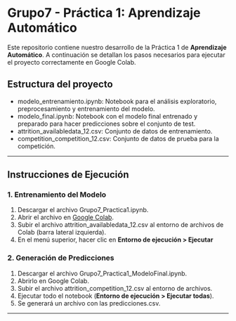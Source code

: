 # Grupo7 - Práctica 1: Aprendizaje Automático

Este repositorio contiene nuestro desarrollo de la Práctica 1 de **Aprendizaje Automático**. A continuación se detallan los pasos necesarios para ejecutar el proyecto correctamente en Google Colab.

##  Estructura del proyecto
- modelo_entrenamiento.ipynb: Notebook para el análisis exploratorio, preprocesamiento y entrenamiento del modelo.
- modelo_final.ipynb: Notebook con el modelo final entrenado y preparado para hacer predicciones sobre el conjunto de test.
- attrition_availabledata_12.csv: Conjunto de datos de entrenamiento.
- competition_competition_12.csv: Conjunto de datos de prueba para la competición.

---

## Instrucciones de Ejecución

### 1. Entrenamiento del Modelo
1. Descargar el archivo Grupo7_Practica1.ipynb.
2. Abrir el archivo en [Google Colab](https://colab.research.google.com/).
3. Subir el archivo attrition_availabledata_12.csv al entorno de archivos de Colab (barra lateral izquierda).
4. En el menú superior, hacer clic en **Entorno de ejecución > Ejecutar**

### 2. Generación de Predicciones
1. Descargar el archivo Grupo7_Practica1_ModeloFinal.ipynb.
2. Abrirlo en Google Colab.
3. Subir el archivo attrition_competition_12.csv al entorno de archivos.
4. Ejecutar todo el notebook (**Entorno de ejecución > Ejecutar todas**).
5. Se generará un archivo con las predicciones.csv.

---
